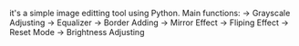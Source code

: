 it's a simple image editting tool using Python.
Main functions:
 -> Grayscale Adjusting
 -> Equalizer 
 -> Border Adding 
 -> Mirror Effect 
 -> Fliping Effect
 -> Reset Mode
 -> Brightness Adjusting  
